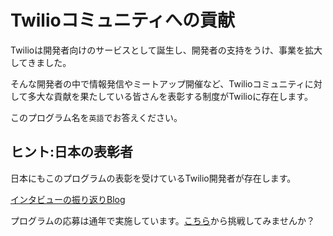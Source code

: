 # Twilioコミュニティへの貢献

Twilioは開発者向けのサービスとして誕生し、開発者の支持をうけ、事業を拡大してきました。

そんな開発者の中で情報発信やミートアップ開催など、Twilioコミュニティに対して多大な貢献を果たしている皆さんを表彰する制度がTwilioに存在します。

このプログラム名を`英語`でお答えください。

## ヒント:日本の表彰者

日本にもこのプログラムの表彰を受けているTwilio開発者が存在します。

[インタビューの振り返りBlog](https://www.twilio.com/blog/tag/champions)



プログラムの応募は通年で実施しています。[こちら](https://www.twilio.com/champions)から挑戦してみませんか？